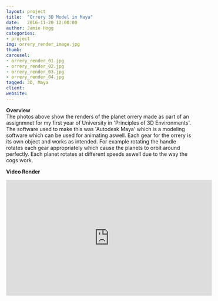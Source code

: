 ```yaml
---
layout: project
title:  "Orrery 3D Model in Maya"
date:   2016-11-20 12:00:00
author: Jamie Hogg
categories:
- project
img: orrery_render_image.jpg
thumb: 
carousel:
- orrery_render_01.jpg
- orrery_render_02.jpg
- orrery_render_03.jpg
- orrery_render_04.jpg
tagged: 3D, Maya
client: 
website: 
---
```

<B>Overview</B><BR>
The photos above show the renders of the planet orrery made as part of an assignmnet for my first year of University in 'Principles of 3D Environments'. The software used to make this was 'Autodesk Maya' which is a modeling software which can be used for animating aswell. 
Each gear for the orrery is its own object and works as intended. For example rotating the handle rotates each gear appropriately which cause the planets to orbit around perfectly. Each planet rotates at different speeds aswell due to the way the cogs work.

<B>Video Render</B><BR>
<iframe width="560" height="315" src="https://www.youtube.com/embed/MZwhoFFWwq4" frameborder="0" allow="accelerometer; autoplay; encrypted-media; gyroscope; picture-in-picture" allowfullscreen></iframe>
